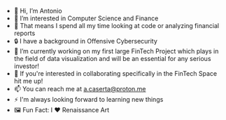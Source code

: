 - 👋 Hi, I’m Antonio 
- 👀 I’m interested in Computer Science and Finance
- 📰 That means I spend all my time looking at code or analyzing financial reports
- 🔒 I have a background in Offensive Cybersecurity
- 🌱 I’m currently working on my first large FinTech Project which plays in the field of data visualization and will be an essential for any serious investor!
- 💞️ If you're interested in collaborating specifically in the FinTech Space hit me up!
- 📫 You can reach me at a.caserta@proton.me
- ⚡ I'm always looking forward to learning new things
- 🖼️ Fun Fact: I ♥️ Renaissance Art

<!---
amstrdm/amstrdm is a ✨ special ✨ repository because its `README.md` (this file) appears on your GitHub profile.
You can click the Preview link to take a look at your changes.
--->
